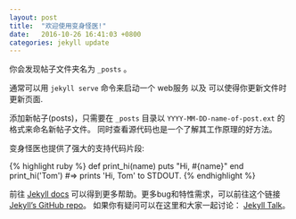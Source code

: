 ```yaml
---
layout: post
title:  "欢迎使用变身怪医!"
date:   2016-10-26 16:41:03 +0800
categories: jekyll update
---
```

你会发现帖子文件夹名为 `_posts` 。

通常可以用 `jekyll serve` 命令来启动一个 web服务 以及 可以使得你更新文件时更新页面.

添加新帖子(posts)，只需要在 `_posts` 目录以 `YYYY-MM-DD-name-of-post.ext` 的格式来命名新帖子文件。 
同时查看源代码也是一个了解其工作原理的好方法。

变身怪医也提供了强大的支持代码片段:

{% highlight ruby %}
def print_hi(name)
  puts "Hi, #{name}"
end
print_hi('Tom')
#=> prints 'Hi, Tom' to STDOUT.
{% endhighlight %}

前往 [Jekyll docs][jekyll-docs] 可以得到更多帮助。更多bug和特性需求，可以前往这个链接 [Jekyll’s GitHub repo][jekyll-gh]。 如果你有疑问可以在这里和大家一起讨论： [Jekyll Talk][jekyll-talk]。

[jekyll-docs]: http://jekyllrb.com/docs/home
[jekyll-gh]:   https://github.com/jekyll/jekyll
[jekyll-talk]: https://talk.jekyllrb.com/

